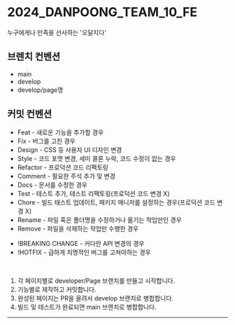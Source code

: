 # 2024_DANPOONG_TEAM_10_FE
누구에게나 만족을 선사하는 '오달지다'

## 브렌치 컨벤션

- main
- develop
- develop/page명


## 커밋 컨벤션

- Feat - 새로운 기능을 추가할 경우
- Fix - 버그를 고친 경우
- Design - CSS 등 사용자 UI 디자인 변경
- Style - 코드 포맷 변경, 세미 콜론 누락, 코드 수정이 없는 경우
- Refactor - 프로덕션 코드 리팩토링
- Comment - 필요한 주석 추가 및 변경
- Docs - 문서를 수정한 경우
- Test - 테스트 추가, 테스트 리팩토링(프로덕션 코드 변경 X)
- Chore - 빌드 태스트 업데이트, 패키지 매니저를 설정하는 경우(프로덕션 코드 변경 X)
- Rename - 파일 혹은 폴더명을 수정하거나 옮기는 작업만인 경우
- Remove - 파일을 삭제하는 작업만 수행한 경우

+ !BREAKING CHANGE - 커다란 API 변경의 경우
+ !HOTFIX - 급하게 치명적인 버그를 고쳐야하는 경우

<br/>

1. 각 페이지별로 developer/Page 브랜치를 만들고 시작합니다.
2. 기능별로 제작하고 커밋합니다.
3. 완성된 페이지는 PR을 올려서 develop 브랜치로 병합합니다.
4. 빌드 및 테스트가 완료되면 main 브랜치로 병합합니다.

---
